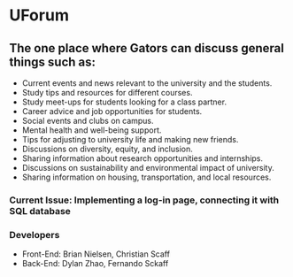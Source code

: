 # UForum

## The one place where Gators can discuss general things such as:
- Current events and news relevant to the university and the students.
- Study tips and resources for different courses.
- Study meet-ups for students looking for a class partner.
- Career advice and job opportunities for students.
- Social events and clubs on campus.
- Mental health and well-being support.
- Tips for adjusting to university life and making new friends.
- Discussions on diversity, equity, and inclusion.
- Sharing information about research opportunities and internships.
- Discussions on sustainability and environmental impact of university.
- Sharing information on housing, transportation, and local resources.

### Current Issue: Implementing a log-in page, connecting it with SQL database

### Developers
- Front-End: Brian Nielsen, Christian Scaff
- Back-End: Dylan Zhao, Fernando Sckaff

